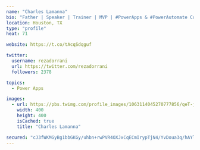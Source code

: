 ```yaml
---
name: "Charles Lamanna"
bio: "Father | Speaker | Trainer | MVP | #PowerApps & #PowerAutomate Community Super User | YouTuber Right-pointing triangle http://youtube.com/c/rezadorrani | Learn - Share - Clockwise rightwards and leftwards open circle arrows"
location: Houston, TX
type: "profile"
heat: 71

website: https://t.co/tAcqSdqguf

twitter:
  username: rezadorrani
  url: https://twitter.com/rezadorrani
  followers: 2378

topics:
  - Power Apps

images:
  - url: https://pbs.twimg.com/profile_images/1063114045270777856/qeT-jpWr_400x400.jpg
    width: 400
    height: 400
    isCached: true
    title: "Charles Lamanna"

secured: "cJ3fWKMGyBg1bbGKGy/uhbn+rwPVR4OXJxCqECmIrypTjN4/YvDoua3q/hAYloqmx9xbVD1fz4+brhkhcUtEiaz681JTH4/et8Bk+68e/RvFQn4m5/Ul0kfZ7jTsYTtkLEJnERk7x+5oAMcVVaQJVl5Jtf4FjrvWhjKc7QCtp7li4HaBUn9Wwayb+1jVhziKLk+rKrm+MhFyhFE1nw+Z17bXvnV4jQthHErYLdHHkiuYmvvnmPq86prnWqtMYF5pH+1xzEAnhU5RE/xuMOT91gWgXPs0+7ylf8YGSM/P1PtGlA6CmAfAxsjyMmtwMr4+ZSdALwj15FEeTDQsyT6YBnnyYDkwrhISgzWy+w4kNLgLsos75s1bwlVM/WmcWdUb6Mi53pn3ZvkBO6wS+ir2nGJA8xGN4jpjZQAYg/KyS8I=;lQDL0JsBJ2kURmyvf7AhzA=="
---
```


